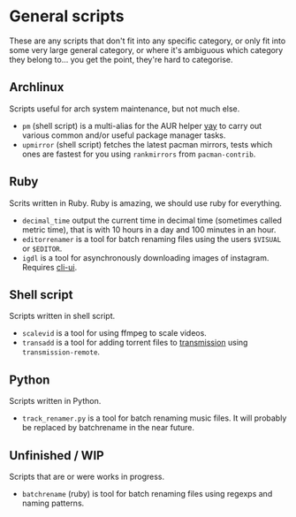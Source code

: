 # General scripts
These are any scripts that don't fit into any specific category, or only
fit into some very large general category, or where it's ambiguous which
category they belong to... you get the point, they're hard to categorise.

## Archlinux
Scripts useful for arch system maintenance, but not much else.

* `pm` (shell script) is a multi-alias for the AUR helper
[yay](https://github.com/Jguer/yay) to carry out various common and/or useful
package manager tasks.
* `upmirror` (shell script) fetches the latest pacman mirrors, tests which
ones are fastest for you using `rankmirrors` from `pacman-contrib`.


## Ruby
Scrits written in Ruby. Ruby is amazing, we should use ruby for everything.

* `decimal_time` output the current time in decimal time (sometimes called
metric time), that is with 10 hours in a day and 100 minutes in an hour.
* `editorrenamer` is a tool for batch renaming files using the users
`$VISUAL` or `$EDITOR`.
* `igdl` is a tool for asynchronously downloading images of instagram.
Requires [cli-ui](https://github.com/Shopify/cli-ui).


## Shell script
Scripts written in shell script.

* `scalevid` is a tool for using ffmpeg to scale videos.
* `transadd` is a tool for adding torrent files to
[transmission](https://transmissionbt.com/) using `transmission-remote`.


## Python
Scripts written in Python.

* `track_renamer.py` is a tool for batch renaming music files. It will
probably be replaced by batchrename in the near future.


## Unfinished / WIP
Scripts that are or were works in progress.

* `batchrename` (ruby) is tool for batch renaming files using regexps
and naming patterns.
